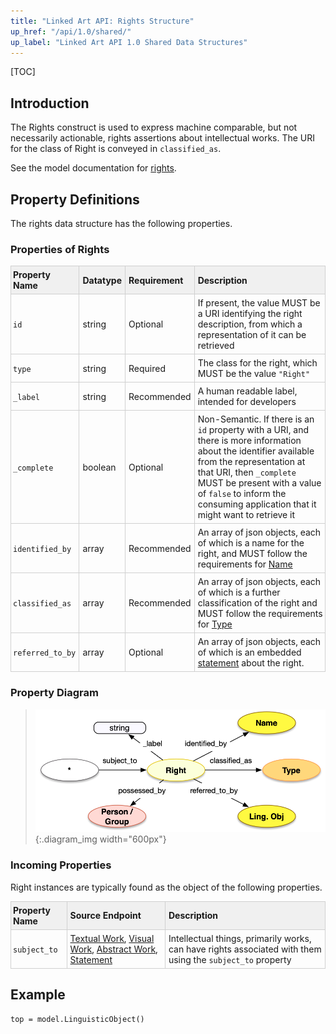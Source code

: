 ```yaml
---
title: "Linked Art API: Rights Structure"
up_href: "/api/1.0/shared/"
up_label: "Linked Art API 1.0 Shared Data Structures"
---
```


<style>
th, td {
  padding: 5px 5px;
  text-align: left;
  border: 1px solid #D0D0D0; }
th { background: #F0F0F0; }
th:first-child, td:first-child { padding-left: 3px; }
th:last-child, td:last-child { padding-right: 3px; }
</style>

[TOC]

## Introduction

The Rights construct is used to express machine comparable, but not necessarily actionable, rights assertions about intellectual works. The URI for the class of Right is conveyed in `classified_as`.

See the model documentation for [rights](/model/object/rights/#rights-assertions).

## Property Definitions

The rights data structure has the following properties.

### Properties of Rights

| Property Name     | Datatype      | Requirement | Description | 
|-------------------|---------------|-------------|-------------|
| `id`              | string        | Optional    | If present, the value MUST be a URI identifying the right description, from which a representation of it can be retrieved | 
| `type`            | string        | Required    | The class for the right, which MUST be the value `"Right"` |
| `_label`          | string        | Recommended | A human readable label, intended for developers |
| `_complete`       | boolean       | Optional    | Non-Semantic. If there is an `id` property with a URI, and there is more information about the identifier available from the representation at that URI, then `_complete` MUST be present with a value of `false` to inform the consuming application that it might want to retrieve it |
| `identified_by`   | array         | Recommended | An array of json objects, each of which is a name for the right, and MUST follow the requirements for [Name](../name/) |
| `classified_as`   | array         | Recommended | An array of json objects, each of which is a further classification of the right and MUST follow the requirements for [Type](../type/) |
| `referred_to_by`  | array         | Optional    | An array of json objects, each of which is an embedded [statement](../statement/) about the right. |


### Property Diagram

> ![diagram](right_properties.png){:.diagram_img width="600px"}

### Incoming Properties

Right instances are typically found as the object of the following properties.

| Property Name   | Source Endpoint   | Description |
|-----------------|-------------------|-------------|
| `subject_to`     | [Textual Work](../../endpoint/textual_work/), [Visual Work](../../endpoint/visual_work), [Abstract Work](../../endpoint/abstract_work), [Statement](../statement/) | Intellectual things, primarily works, can have rights associated with them using the `subject_to` property |


## Example


```crom
top = model.LinguisticObject()

```
